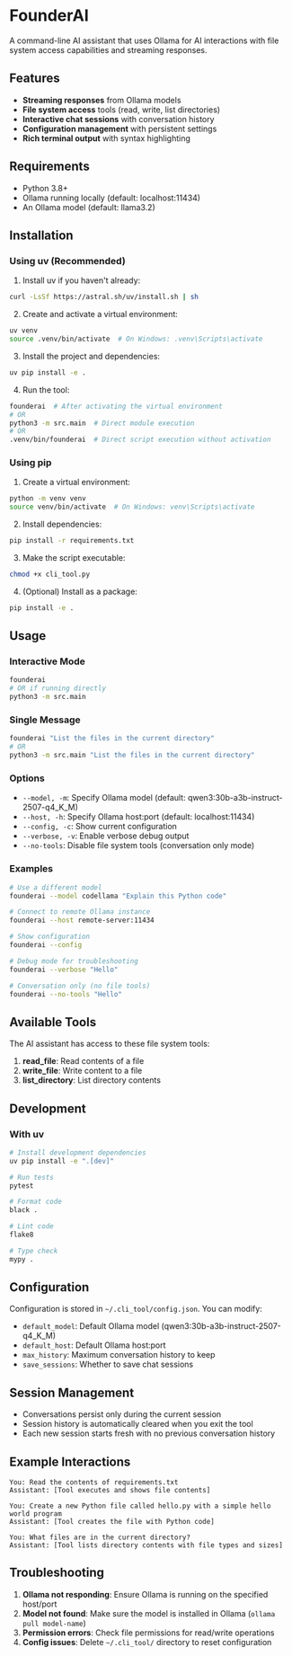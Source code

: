 # FounderAI

A command-line AI assistant that uses Ollama for AI interactions with file system access capabilities and streaming responses.

## Features

- **Streaming responses** from Ollama models
- **File system access** tools (read, write, list directories)
- **Interactive chat sessions** with conversation history
- **Configuration management** with persistent settings
- **Rich terminal output** with syntax highlighting

## Requirements

- Python 3.8+
- Ollama running locally (default: localhost:11434)
- An Ollama model (default: llama3.2)

## Installation

### Using uv (Recommended)

1. Install uv if you haven't already:
```bash
curl -LsSf https://astral.sh/uv/install.sh | sh
```

2. Create and activate a virtual environment:
```bash
uv venv
source .venv/bin/activate  # On Windows: .venv\Scripts\activate
```

3. Install the project and dependencies:
```bash
uv pip install -e .
```

4. Run the tool:
```bash
founderai  # After activating the virtual environment
# OR
python3 -m src.main  # Direct module execution
# OR
.venv/bin/founderai  # Direct script execution without activation
```

### Using pip

1. Create a virtual environment:
```bash
python -m venv venv
source venv/bin/activate  # On Windows: venv\Scripts\activate
```

2. Install dependencies:
```bash
pip install -r requirements.txt
```

3. Make the script executable:
```bash
chmod +x cli_tool.py
```

4. (Optional) Install as a package:
```bash
pip install -e .
```

## Usage

### Interactive Mode
```bash
founderai
# OR if running directly
python3 -m src.main
```

### Single Message
```bash
founderai "List the files in the current directory"
# OR
python3 -m src.main "List the files in the current directory"
```

### Options
- `--model, -m`: Specify Ollama model (default: qwen3:30b-a3b-instruct-2507-q4_K_M)
- `--host, -h`: Specify Ollama host:port (default: localhost:11434)
- `--config, -c`: Show current configuration
- `--verbose, -v`: Enable verbose debug output
- `--no-tools`: Disable file system tools (conversation only mode)

### Examples

```bash
# Use a different model
founderai --model codellama "Explain this Python code"

# Connect to remote Ollama instance
founderai --host remote-server:11434

# Show configuration
founderai --config

# Debug mode for troubleshooting
founderai --verbose "Hello"

# Conversation only (no file tools)
founderai --no-tools "Hello"
```

## Available Tools

The AI assistant has access to these file system tools:

1. **read_file**: Read contents of a file
2. **write_file**: Write content to a file
3. **list_directory**: List directory contents

## Development

### With uv

```bash
# Install development dependencies
uv pip install -e ".[dev]"

# Run tests
pytest

# Format code
black .

# Lint code
flake8

# Type check
mypy .
```

## Configuration

Configuration is stored in `~/.cli_tool/config.json`. You can modify:

- `default_model`: Default Ollama model (qwen3:30b-a3b-instruct-2507-q4_K_M)
- `default_host`: Default Ollama host:port
- `max_history`: Maximum conversation history to keep
- `save_sessions`: Whether to save chat sessions

## Session Management

- Conversations persist only during the current session
- Session history is automatically cleared when you exit the tool
- Each new session starts fresh with no previous conversation history

## Example Interactions

```
You: Read the contents of requirements.txt
Assistant: [Tool executes and shows file contents]

You: Create a new Python file called hello.py with a simple hello world program
Assistant: [Tool creates the file with Python code]

You: What files are in the current directory?
Assistant: [Tool lists directory contents with file types and sizes]
```

## Troubleshooting

1. **Ollama not responding**: Ensure Ollama is running on the specified host/port
2. **Model not found**: Make sure the model is installed in Ollama (`ollama pull model-name`)
3. **Permission errors**: Check file permissions for read/write operations
4. **Config issues**: Delete `~/.cli_tool/` directory to reset configuration